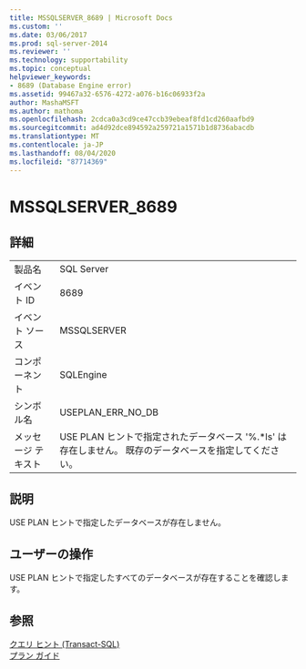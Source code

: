 ```yaml
---
title: MSSQLSERVER_8689 | Microsoft Docs
ms.custom: ''
ms.date: 03/06/2017
ms.prod: sql-server-2014
ms.reviewer: ''
ms.technology: supportability
ms.topic: conceptual
helpviewer_keywords:
- 8689 (Database Engine error)
ms.assetid: 99467a32-6576-4272-a076-b16c06933f2a
author: MashaMSFT
ms.author: mathoma
ms.openlocfilehash: 2cdca0a3cd9ce47ccb39ebeaf8fd1cd260aafbd9
ms.sourcegitcommit: ad4d92dce894592a259721a1571b1d8736abacdb
ms.translationtype: MT
ms.contentlocale: ja-JP
ms.lasthandoff: 08/04/2020
ms.locfileid: "87714369"
---
```

# <a name="mssqlserver_8689"></a>MSSQLSERVER_8689
    
## <a name="details"></a>詳細  
  
|||  
|-|-|  
|製品名|SQL Server|  
|イベント ID|8689|  
|イベント ソース|MSSQLSERVER|  
|コンポーネント|SQLEngine|  
|シンボル名|USEPLAN_ERR_NO_DB|  
|メッセージ テキスト|USE PLAN ヒントで指定されたデータベース '%.*ls' は存在しません。 既存のデータベースを指定してください。|  
  
## <a name="explanation"></a>説明  
 USE PLAN ヒントで指定したデータベースが存在しません。  
  
## <a name="user-action"></a>ユーザーの操作  
 USE PLAN ヒントで指定したすべてのデータベースが存在することを確認します。  
  
## <a name="see-also"></a>参照  
 [クエリ ヒント &#40;Transact-SQL&#41;](/sql/t-sql/queries/hints-transact-sql-query)   
 [プラン ガイド](../performance/plan-guides.md)  
  
  
